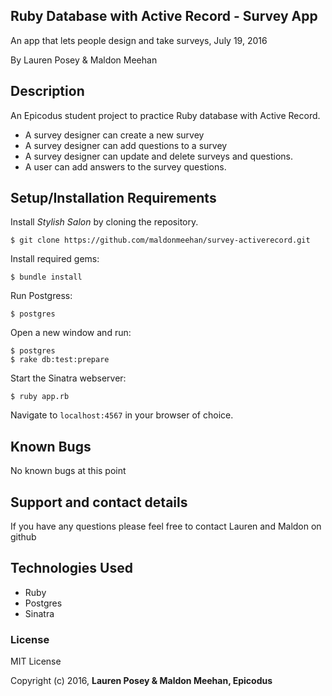 ## Ruby Database with Active Record - Survey App

An app that lets people design and take surveys, July 19, 2016

By Lauren Posey & Maldon Meehan

## Description

An Epicodus student project to practice Ruby database with Active Record.

* A survey designer can create a new survey
* A survey designer can add questions to a survey
* A survey designer can update and delete surveys and questions.
* A user can add answers to the survey questions.

## Setup/Installation Requirements

Install *Stylish Salon* by cloning the repository.  
```
$ git clone https://github.com/maldonmeehan/survey-activerecord.git
```

Install required gems:
```
$ bundle install
```

Run Postgress:
```
$ postgres
```

Open a new window and run:
```
$ postgres
$ rake db:test:prepare
```

Start the Sinatra webserver:
```
$ ruby app.rb
```

Navigate to `localhost:4567` in your browser of choice.

## Known Bugs

No known bugs at this point

## Support and contact details

If you have any questions please feel free to contact Lauren and Maldon on github

## Technologies Used

* Ruby
* Postgres
* Sinatra

### License

MIT License

Copyright (c) 2016, **Lauren Posey & Maldon Meehan, Epicodus**
